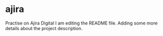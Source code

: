 # ajira
Practise on Ajira Digital
I am editing the README file. Adding some more details about the project description.
